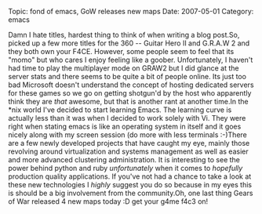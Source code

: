 Topic: fond of emacs, GoW releases new maps
Date: 2007-05-01
Category: emacs

Damn I hate titles, hardest thing to think of when writing a blog post.So, picked up a few more titles for the 360 -- Guitar Hero II and G.R.A.W 2 and they both own your F4CE. However, some people seem to feel that its "momo" but who cares I enjoy feeling like a goober. Unfortunately, I haven't had time to play the multiplayer mode on GRAW2 but I did glance at the server stats and there seems to be quite a bit of people online. Its just too bad Microsoft doesn't understand the concept of hosting dedicated servers for these games so we go on getting shotgun'd by the host who apparently think they are _that_ awesome, but that is another rant at another time.In the *nix world I've decided to start learning Emacs. The learning curve is actually less than it was when I decided to work solely with Vi. They were right when stating emacs is like an operating system in itself and it goes nicely along with my screen session (do more with less terminals :-)There are a few newly developed projects that have caught my eye, mainly those revolving around virtualization and systems management as well as easier and more advanced clustering administration. It is interesting to see the power behind python and ruby *unfortunately* when it comes to *hopefully* production quality applications. If you've not had a chance to take a look at these new technologies I _highly_ suggest you do so because in my eyes this is should be a big involvement from the community.Oh, one last thing Gears of War released 4 new maps today :D get your g4me f4c3 on!



